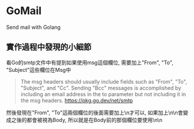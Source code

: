 # GoMail
Send mail with Golang

## 實作過程中發現的小細節
看Go的smtp文件中有提到如果使用msg這個欄位, 需要加上"From", "To", "Subject"這些欄位在Msg中
> The msg headers should usually include fields such as "From", "To", "Subject", and "Cc". Sending "Bcc" messages is accomplished by including an email address in the to parameter but not including it in the msg headers.
> https://pkg.go.dev/net/smtp


然後發現在"From", "To"這兩個欄位的後面需要加上\n才可以, 如果加上\n\n會變成之後的都會被視為Body, 所以就是在Body前的那個欄位要使用\n\n